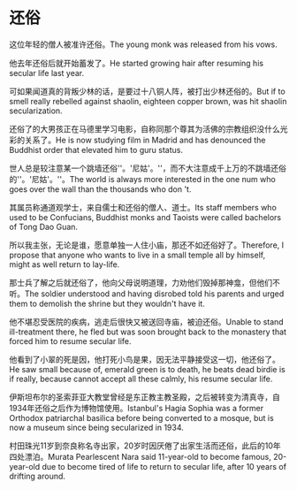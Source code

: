 # 还俗

<p><span class="chinese">这位年轻的僧人被准许还俗。</span><span class="english">The young monk was released from his vows.</span></p>

<p><span class="chinese">他去年还俗后就开始蓄发了。</span><span class="english">He started growing hair after resuming his secular life last year.</span></p>

<p><span class="chinese">可如果闻道真的背叛少林的话，是要过十八铜人阵，被打出少林还俗的。</span><span class="english">But if to smell really rebelled against shaolin, eighteen copper brown, was hit shaolin secularization.</span></p>

<p><span class="chinese">还俗了的大男孩正在马德里学习电影，自称同那个尊其为活佛的宗教组织没什么光彩的关系了。</span><span class="english">He is now studying film in Madrid and has denounced the Buddhist order that elevated him to guru status.</span></p>

<p><span class="chinese">世人总是较注意某一个跳墙还俗''。'尼姑'。''，而不大注意成千上万的不跳墙还俗的''。'尼姑'。''。</span><span class="english">The world is always more interested in the one num who goes over the wall than the thousands who don 't.</span></p>

<p><span class="chinese">其属员称通道观学士，来自儒士和还俗的僧人、道士。</span><span class="english">Its staff members who used to be Confucians, Buddhist monks and Taoists were called bachelors of Tong Dao Guan.</span></p>

<p><span class="chinese">所以我主张，无论是谁，愿意单独一人住小庙，那还不如还俗好了。</span><span class="english">Therefore, I propose that anyone who wants to live in a small temple all by himself, might as well return to lay-life.</span></p>

<p><span class="chinese">那士兵了解之后就还俗了，他向父母说明道理，力劝他们毁掉那神龛，但他们不听。</span><span class="english">The soldier understood and having disrobed told his parents and urged them to demolish the shrine but they wouldn't have it.</span></p>

<p><span class="chinese">他不堪忍受医院的疾病，逃走后很快又被送回寺庙，被迫还俗。</span><span class="english">Unable to stand ill-treatment there, he fled but was soon brought back to the monastery that forced him to resume secular life.</span></p>

<p><span class="chinese">他看到了小翠的死是因，他打死小鸟是果，因无法平静接受这一切，他还俗了。</span><span class="english">He saw small because of, emerald green is to death, he beats dead birdie is if really, because cannot accept all these calmly, his resume secular life.</span></p>

<p><span class="chinese">伊斯坦布尔的圣索菲亚大教堂曾经是东正教主教圣殿，之后被转变为清真寺，自1934年还俗之后作为博物馆使用。</span><span class="english">Istanbul's Hagia Sophia was a former Orthodox patriarchal basilica before being converted to a mosque, but is now a museum since being secularized in 1934.</span></p>

<p><span class="chinese">村田珠光11岁到奈良称名寺出家，20岁时因厌倦了出家生活而还俗，此后的10年四处漂泊。</span><span class="english">Murata Pearlescent Nara said 11-year-old to become famous, 20-year-old due to become tired of life to return to secular life, after 10 years of drifting around.</span></p>

